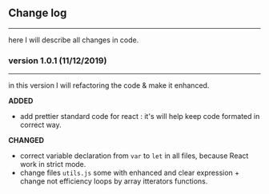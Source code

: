 ## Change log

---

here I will describe all changes in code.

### version 1.0.1 (11/12/2019)

---

in this version I will refactoring the code & make it enhanced.

**ADDED**

-   add prettier standard code for react : it's will help keep code formated in correct way.

**CHANGED**

-   correct variable declaration from `var` to `let` in all files, because React work in strict mode.
-   change files `utils.js` some with enhanced and clear expression + change not efficiency loops by array itterators functions.
